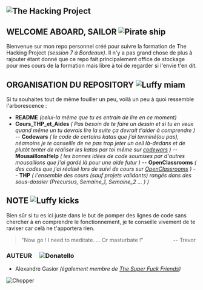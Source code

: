 ![The Hacking Project](https://www.thehackingproject.org/packs/packs/static_pages/assets/images/logo_black-3d6bec995368618a7e9f44536410ae0a.png)
---
## WELCOME ABOARD, SAILOR ![Pirate ship](https://media.giphy.com/media/GFtsjaDVJnoNa/giphy.gif)
Bienvenue sur mon repo personnel créé pour suivre la formation de The Hacking Project *(session 7 à Bordeaux)*.
Il n'y a pas grand chose de plus à rajouter étant donné que ce repo fait principalement office de stockage pour mes cours de la formation mais libre à toi de regarder si l'envie t'en dit.

## ORGANISATION DU REPOSITORY ![Luffy miam](https://media.giphy.com/media/OuAvgfl8b1vgY/giphy.gif)
Si tu souhaites tout de même fouiller un peu, voilà un peu à quoi ressemble l'arborescence :

- **README** *(celui-la même que tu es entrain de lire en ce moment)*
- **Cours_THP_et_Aides** *( Pas besoin de te faire un dessin et si tu en veux quand même un tu devrais lire la suite ça devrait t'aider à comprendre )*
-- **Codewars** *( le code de certains katas que j'ai terminé(ou pas), néamoins je te conseille de ne pas trop jeter un oeil là-dedans et de plutôt tenter de réaliser les katas par toi même sur [codewars](https://www.codewars.com/) )*
-- **MousaillonsHelp** *( les bonnes idées de code soumises par d'autres mousaillons que j'ai gardé là pour une aide futur )*
-- **OpenClassrooms** *( des codes que j'ai réalisé lors de suivi de cours sur [OpenClassrooms](https://openclassrooms.com/) )*
-- **THP** *( l'ensemble des cours (sauf projets validants) rangés dans des sous-dossier (Precursus, Semaine_1, Semaine_2 ... ) )*

## NOTE ![Luffy kicks](https://media.giphy.com/media/axbcxcNThrlte/giphy.gif)
Bien sûr si tu es ici juste dans le but de pomper des lignes de code sans chercher à en comprendre le fonctionnement, je te conseille vivement de te raviser car celà ne t'apportera rien.

> "Now go ! I need to meditate.
... Or masturbate !"
>                    -- Trevor

### AUTEUR     ![Donatello](https://www.informatiquegifs.com/tortues/gifs10.gif)
 - Alexandre Gasior *(également membre de [The Super Fuck Friends](https://github.com/THPS07E01))*

![Chopper](https://media.giphy.com/media/jG186kNLKs6TS/giphy.gif)
